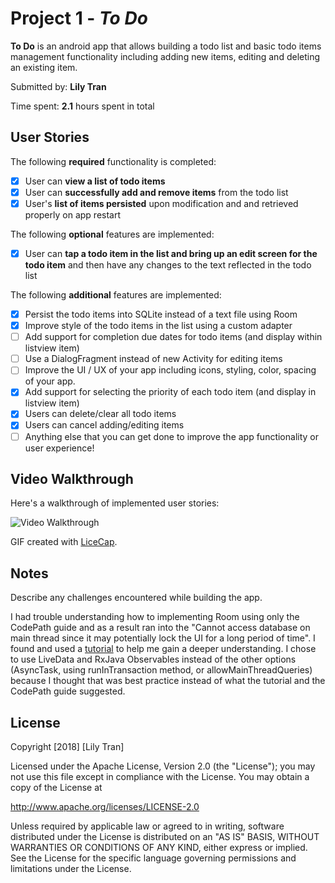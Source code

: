 # Project 1 - *To Do*

**To Do** is an android app that allows building a todo list and basic todo items management functionality including adding new items, editing and deleting an existing item.

Submitted by: **Lily Tran**

Time spent: **2.1** hours spent in total

## User Stories

The following **required** functionality is completed:

* [x] User can **view a list of todo items**
* [x] User can **successfully add and remove items** from the todo list
* [x] User's **list of items persisted** upon modification and and retrieved properly on app restart

The following **optional** features are implemented:

* [x] User can **tap a todo item in the list and bring up an edit screen for the todo item** and then have any changes to the text reflected in the todo list

The following **additional** features are implemented:

* [x] Persist the todo items into SQLite instead of a text file using Room
* [x] Improve style of the todo items in the list using a custom adapter
* [ ] Add support for completion due dates for todo items (and display within listview item)
* [ ] Use a DialogFragment instead of new Activity for editing items
* [ ] Improve the UI / UX of your app including icons, styling, color, spacing of your app.
* [x] Add support for selecting the priority of each todo item (and display in listview item)
* [x] Users can delete/clear all todo items
* [x] Users can cancel adding/editing items
* [ ] Anything else that you can get done to improve the app functionality or user experience!

## Video Walkthrough

Here's a walkthrough of implemented user stories:

<img src='https://i.imgur.com/A4ISkE5.gif' title='Video Walkthrough' width='' alt='Video Walkthrough' />

GIF created with [LiceCap](http://www.cockos.com/licecap/).

## Notes

Describe any challenges encountered while building the app.

I had trouble understanding how to implementing Room using only the CodePath guide and as a result ran into the "Cannot access database on main thread since it may potentially lock the UI for a long period of time". I found and used a [tutorial](https://www.youtube.com/playlist?list=PLrnPJCHvNZuDihTpkRs6SpZhqgBqPU118) to help me gain a deeper understanding. I chose to use LiveData and RxJava Observables instead of the other options (AsyncTask, using runInTransaction method, or  allowMainThreadQueries) because I thought that was best practice instead of what the tutorial and the CodePath guide suggested.

## License

Copyright [2018] [Lily Tran]

Licensed under the Apache License, Version 2.0 (the "License");
you may not use this file except in compliance with the License.
You may obtain a copy of the License at

http://www.apache.org/licenses/LICENSE-2.0

Unless required by applicable law or agreed to in writing, software
distributed under the License is distributed on an "AS IS" BASIS,
WITHOUT WARRANTIES OR CONDITIONS OF ANY KIND, either express or implied.
See the License for the specific language governing permissions and
limitations under the License.
